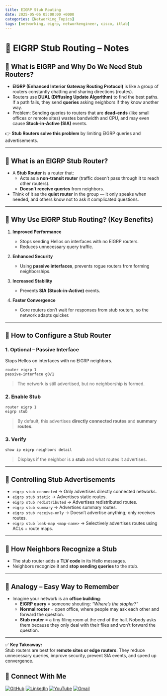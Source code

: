 ```yaml
---
title: EIGRP Stub Routing
date: 2025-05-06 05:00:00 +0000
categories: [Networking_Topics]
tags: [networking, eigrp, networkengineer, cisco, itlab]
---
```


# 📘 EIGRP Stub Routing – Notes

## 🔹 What is EIGRP and Why Do We Need Stub Routers?
- **EIGRP (Enhanced Interior Gateway Routing Protocol)** is like a group of routers constantly chatting and sharing directions (routes).  
- Routers use **DUAL (Diffusing Update Algorithm)** to find the best paths. If a path fails, they send **queries** asking neighbors if they know another way.  
- Problem: Sending queries to routers that are **dead-ends** (like small offices or remote sites) wastes bandwidth and CPU, and may even cause **Stuck-in-Active (SIA)** events.  

👉 **Stub Routers solve this problem** by limiting EIGRP queries and advertisements.  

---

## 🔹 What is an EIGRP Stub Router?
- A **Stub Router** is a router that:  
  - Acts as a **non-transit router** (traffic doesn’t pass through it to reach other routers).  
  - **Doesn’t receive queries** from neighbors.  
- Think of it as the **quiet router** in the group — it only speaks when needed, and others know not to ask it complicated questions.  

---

## 🔹 Why Use EIGRP Stub Routing? (Key Benefits)
1. **Improved Performance**
   - Stops sending Hellos on interfaces with no EIGRP routers.  
   - Reduces unnecessary query traffic.  

2. **Enhanced Security**
   - Using **passive interfaces**, prevents rogue routers from forming neighborships.  

3. **Increased Stability**
   - Prevents **SIA (Stuck-in-Active)** events.  

4. **Faster Convergence**
   - Core routers don’t wait for responses from stub routers, so the network adapts quicker.  

---

## 🔹 How to Configure a Stub Router

### 1. Optional – Passive Interface  
Stops Hellos on interfaces with no EIGRP neighbors.  

```bash
router eigrp 1
passive-interface g0/1
```


> The network is still advertised, but no neighborship is formed.  

### 2. Enable Stub  

```bash
router eigrp 1
eigrp stub
```

> By default, this advertises **directly connected routes** and **summary routes**.  

### 3. Verify  

```bash
show ip eigrp neighbors detail
```

> Displays if the neighbor is a **stub** and what routes it advertises.  

---

## 🔹 Controlling Stub Advertisements
- `eigrp stub connected` → Only advertises directly connected networks.  
- `eigrp stub static` → Advertises static routes.  
- `eigrp stub redistributed` → Advertises redistributed routes.  
- `eigrp stub summary` → Advertises summary routes.  
- `eigrp stub receive-only` → Doesn’t advertise anything; only receives routes.  
- `eigrp stub leak-map <map-name>` → Selectively advertises routes using ACLs + route maps.  

---

## 🔹 How Neighbors Recognize a Stub
- The stub router adds a **TLV code** in its Hello messages.  
- Neighbors recognize it and **stop sending queries** to the stub.  

---

## 🔹 Analogy – Easy Way to Remember
- Imagine your network is an **office building**:  
  - **EIGRP query** = someone shouting: *“Where’s the stapler?”*  
  - **Normal router** = open office, where people may ask each other and forward the question.  
  - **Stub router** = a tiny filing room at the end of the hall. Nobody asks them because they only deal with their files and won’t forward the question.  

---

✅ **Key Takeaway:**  
Stub routers are best for **remote sites or edge routers**. They reduce unnecessary queries, improve security, prevent SIA events, and speed up convergence.  



## 🙌 Connect With Me

[![GitHub](https://img.shields.io/badge/GitHub-Profile-black?style=for-the-badge&logo=github)](https://github.com/Ntwork-Beginner)
[![LinkedIn](https://img.shields.io/badge/LinkedIn-Connect-blue?style=for-the-badge&logo=linkedin)](https://www.linkedin.com/in/ntworkbeginner/)
[![YouTube](https://img.shields.io/badge/YouTube-Subscribe-red?style=for-the-badge&logo=youtube)](https://www.youtube.com/@Ntwork_Beginner)
[![Gmail](https://img.shields.io/badge/Gmail-Mail-red?style=for-the-badge&logo=gmail)](mailto:your.bittudhillon011@gmail.com)
